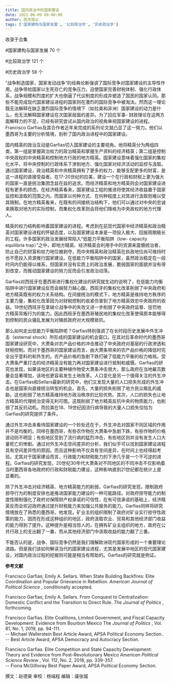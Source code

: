 ```yaml
---
title: 国内政治中的国家建设
date: 2021-06-09 09:00:00
author: 政文观止
tags: ['国家建构与国家发展', '比较政治学', '历史政治学']
---
```



收录于合集

#国家建构与国家发展 70 个

#比较政治学 121 个

#历史政治学 58 个

“战争制造国家，国家发动战争”的经典论断强调了国际竞争对国家建设的主导性作用。战争带给国家以生死存亡的竞争压力，迫使国家完善财税体制、强化行政体系，战争规模和烈度的扩大也倒逼了代议制度的形成并塑造了国民的国家认同。那些不能完成现代国家建设进程的国家则在激烈的国际竞争中被淘汰。然而这一理论既无法解释在缺乏激烈国际竞争的情境下（如拉美和非洲）国家建设的动力是什么，也无法解释国家建设在次国家层面的差异。为了回应军事-
财政理论在这两方面解释力的不足，已经有研究尝试从国内政治的视角审视国家建设的进程。Francisco
Garfias及其合作者近年来完成的系列论文就凸显了这一努力。他们以墨西哥为主要的分析情境，剖析了国内政治进程中的国家建设。

  

国内精英的政治互动是Garfias切入国家建设的主要视角。他将精英分为两组四类，第一组是掌握政治权力的政治精英和掌握生产资料的经济精英；第二组是控制中央政权的中央精英和控制地方行政的地方精英。国家建设意味着强化国家的集权化水平、将中央控制的行政体系下渗到地方、强化国家对经济活动的监控与汲取。通过国家建设，政治精英和中央精英拥有了更多的权力，能够支配更多的财富，是这一进程的直接受益者。在17-20世纪的拉美，建设一个在行政和财税上更为强大的国家一直是统治集团念兹在兹的追求。而经济精英和地方精英则会对国家建设进程有更多的顾虑。在经济精英看来，国家建设工程的推进将使其经济收益置于国家监控和汲取的范围之内，而国家以何种方式、在何种程度上对其进行汲取则难以受其限制。在地方精英看来，在既有的间接统治结构下，他们可以通过对中央的忠诚来换取对地方的实际控制，而集权化改革则会将他们降格为中央政权的地方代理人。

  

精英的权力结构影响着国家建设的进程。考虑到在前现代国家中经济精英和政治精英对国家建设进程的怀疑态度，以及国家建设本身是一项投入极大、回报周期极长的工程。许多国家的政治发展经常陷入“低能力平衡陷阱（low-
capacity equilibria
trap）”之中，即地方精英、经济精英会利用手中的资源来震慑统治者，防止自己的财富和权力地位被剥夺，而中央精英和政治精英在执政地位尚可维持时也不愿投入资源推行国家建设。在低能力平衡陷阱中的国家，虽然政治稳定在一段时间内仍能得以维系，但国家并没有实质上的政治发展，脆弱国家的面貌并没有得到改变，而推动国家建设的努力反而会引发政治动荡。

  

Garfias对西班牙在墨西哥进行集权化建设的研究就生动的说明了，在低能力均衡陷阱中进行国家建设反而会越努力越心酸。西班牙的集权化改革削弱了中央政府和地方精英既有的权力关系结构。在间接统治的模式下，地方精英是维持地方秩序的主要力量，集权化改革因为对财税控制的收紧伤害到了地方精英效忠中央政府的收益。19世纪西班牙在拿破仑战争中的失败又进一步削弱了中央政府监督、惩罚地方精英背叛行为的能力。因此西班牙在墨西哥殖民地的集权化改革使得原本能够得到控制的民众骚乱发展为对殖民政府对大规模抵抗。

  

那么如何走出低能力平衡陷阱呢？Garfias特别强调了在长时段历史发展中外生冲击（external
shock）所形成的国家建设的机会窗口。在其对后革命时代的墨西哥国家建设研究中，大萧条对农产品价格的冲击推动了中央政府对基层的行政渗透和财税控制。而对于墨西哥的国家建设而言，由大萧条带来的农产品价格的降低时完全出乎意料的和外生的。农产品价格的急剧下跌打破了低能力平衡的权力格局。受大萧条严重打击的经济精英没有能力再对国家建设进行抵制和威慑。Garfias的研究也发现，如果该地区的主要种植作物受大萧条冲击很大，那么政府在当地雇员数量会显著增加，该地也更容易发生土地改革。人口变化是另一个值得关注的外生冲击。在Garfias和Sellars最新的研究中，他们又发现大量的人口损失形成的外生冲击也是国家向直接统治转型的机会。首先，大量的损失削弱了地方民众叛乱的威胁。这也削弱了地方精英维持地方政治秩序的比较优势。其次，人口的损失也让地方精英的代理统治变得无利可图。这既削弱了地方精英反抗中央的物质能力，也削弱了其反抗动机。而拉美在18、19世纪因流行病导致的大量人口损失恰恰为Garfias的研究提供了条件。

  

通过外生冲击来看待国家建设的一个妙处还在于，外生冲击对国家不同区域的作用并不是均衡的。同样在墨西哥，有些农作物在大萧条中急剧下跌，有些作物的价格波动则不明显；有些地区受到了流行病的猛烈冲击，有些地区则并没有发生人口大量死亡的惨剧。通过对外生冲击空间差异的分析，我们似乎可以找到国家建设进程具有空间差异性的原因。而且这种影响不仅具有空间差异，在时间上也经得起考验。尤其对于国家建设而言，行政能力和财税能力的下渗几乎是一个不可逆的进程。Garfias的研究发现，20世纪30年代大萧条对不同地区的不同冲击不仅影响着当时墨西哥各地政府的行政和财税能力建设，这种影响直到21世纪都在统计上是显著的。

  

除了外生冲击对经济精英、地方精英能力的削弱，Garfias的研究发现，限制政府掠夺行为的制度安排也是推进国家能力建设的一种可能路径。对政府掠夺能力的制度性限制强化了政府对保障财产权承诺的可信性，在有可信承诺的基础上，经济精英反而会欢迎政府通过提升财税能力来加强公共服务的能力。Garfias同样将研究情境放在了熟悉的墨西哥。他发现，矿业主的组织限制了政府对矿业实行掠夺性政策的能力，因而在形成这种组织的地区，政府汲取农业、贸易和其他经济部门收益的能力得到了提升。这种提升是相当惊人的，在拥有矿业主组织的地方，政府在公共行政上的支出翻了一番，而从其他经济部门中汲取收益的能力翻了三番。

  

不能否认的是，战争、国际竞争仍然是我们理解欧洲现代国家形成的一个重要理论进路。但是我们该如何解读当代的国家建设进程，尤其是发展中地区的现代国家建设，对国内政治过程的挖掘则可能是相当有帮助的。Garfias的研究就是例证。

  

 **参考文献**

Francisco Garfias; Emily A. Sellars. When State Building Backfires: Elite
Coordination and Popular Grievance in Rebellion. _American Journal of
Political Science_ , conditionally accepted.

  

Francisco Garfias; Emily A. Sellars. From Conquest to Centralization: Domestic
Conflict and the Transition to Direct Rule. _The Journal of Politics_ ,
forthcoming.

  

Francisco Garfias. Elite Coalitions, Limited Government, and Fiscal Capacity
Development: Evidence from Bourbon Mexico The _Journal of Politics_ , Vol. 81,
No. 1, 2019, pp. 94-111.  
\-- Michael Wallerstein Best Article Award, APSA Political Economy Section..  
\-- Best Article Award, APSA Democracy and Autocracy Section.

  

Francisco Garfias. Elite Competition and State Capacity Development: Theory
and Evidence from Post-Revolutionary Mexico _American Political Science
Review_ , Vol. 112, No. 2, 2018, pp. 339-357.  
\-- Fiona McGillivray Best Paper Award, APSA Political Economy Section.

  

撰文：赵德昊 审校：杨端程 编辑：康张城

  

  

